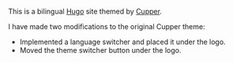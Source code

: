 This is a bilingual [Hugo](https://gohugo.io) site themed by [Cupper](https://github.com/zwbetz-gh/cupper-hugo-theme).

I have made two modifications to the original Cupper theme:

* Implemented a language switcher and placed it under the logo.
* Moved the theme switcher button under the logo.

 
